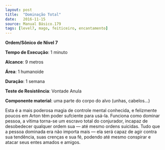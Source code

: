```yaml
---
layout: post
title:  "Dominação Total"
date:   2016-11-15
source: Manual Básico.179
tags: [level7, mago, feiticeiro, encantamento]
---
```


**Ordem/Sônico de Nível 7**

**Tempo de Execução**: 1 minuto

**Alcance**: 9 metros

**Área**: 1 humanoide

**Duração**: 1 semana

**Teste de Resistência**: Vontade Anula

**Componente material**: uma parte do corpo do alvo (unhas, cabelos...)

Esta é a mais poderosa magia de controle mental conhecida, e felizmente poucos em Arton têm poder sufciente para usá-la. 
Funciona como dominar pessoa, a vítima torna-se um escravo total do conjurador, incapaz de desobedecer qualquer ordem sua — até mesmo ordens suicidas.
Tudo que a pessoa dominada era não importa mais — ela será capaz de agir contra sua tendência, suas crenças e sua fé, podendo até mesmo conspirar e atacar seus entes amados e amigos.
